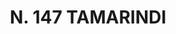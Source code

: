 ---
title: "N. 147 TAMARINDI"
plant-name: "N. 147"
plant-number: "147"
plant-xml: "/assets/xml/plant147.xml"
plant-title: "N. 147 TAMARINDI"
plant-taxon-link: ""
plant-taxon-link: ""
layout: single-xml
---